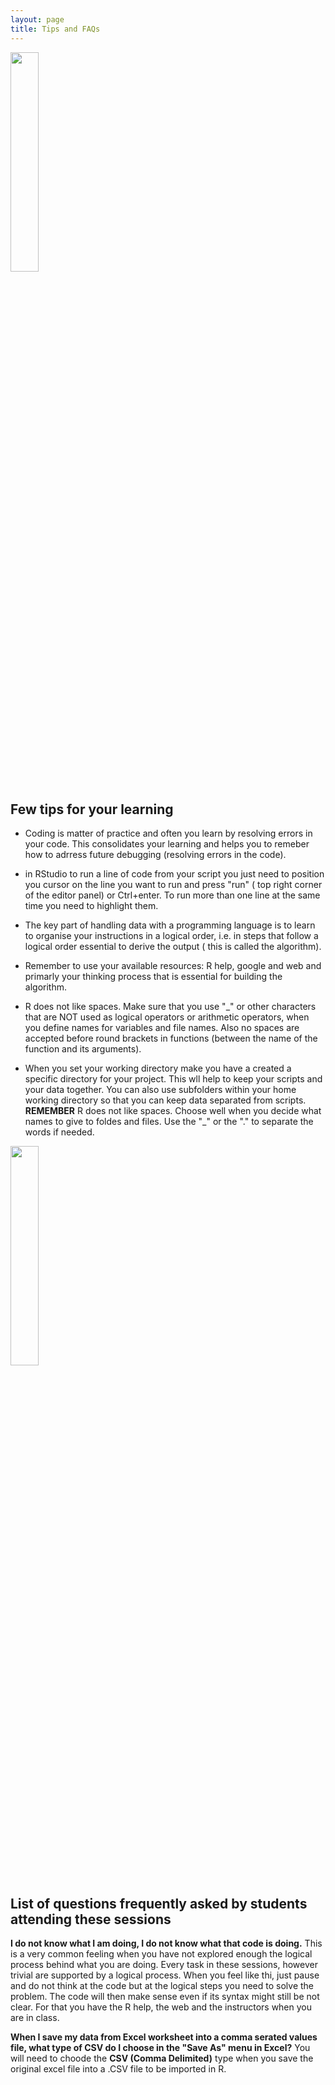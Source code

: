```yaml
---
layout: page
title: Tips and FAQs
---
```


<img src="{{ site.url }}{{ site.baseurl }}/assets/banner_tips.png" width="30%"/>

## Few tips for your learning 

* Coding is matter of practice and often you learn by resolving errors in your code. This consolidates your learning and helps you to remeber how to adrress future debugging (resolving errors in the code).

* in RStudio to run a line of code from your script you just need to position you cursor on the line you want to run and press "run" ( top right corner of the editor panel) or Ctrl+enter. To run more than one line at the same time you need to highlight them.

* The key part of handling data with a programming language is to learn to organise your instructions in a logical order, i.e. in steps that follow a logical order essential to derive the output ( this is called the algorithm).

* Remember to use your available resources: R help, google and web and primarly your thinking process that is essential for building the algorithm.

* R does not like spaces.  Make sure that you use "_" or other characters that are NOT used as logical operators or arithmetic operators, when you define names for variables and file names. Also no spaces are accepted before round brackets in functions (between the name of the function and its arguments).

* When you set your working directory make you have a created a specific directory for your project. This wll help to keep your scripts and your data together. You can also use subfolders within your home working directory so that you can keep data separated from scripts. **REMEMBER** R does not like spaces. Choose well when you decide what names to give to foldes and files. Use the "_" or the "." to separate the words if needed.

<img src="{{ site.url }}{{ site.baseurl }}/assets/faq.png" width="30%"/>

## List of questions frequently asked by students attending these sessions 

**I do not know what I am doing, I do not know what that code is doing.** This is a very common feeling when you have not explored enough the logical process behind what you are doing. Every task in these sessions, however trivial are supported by a logical process. When you feel like thi, just pause and do not think at the code but at the logical steps you need to solve the problem. The code will then make sense even if its syntax might still be not clear. For that you have the R help, the web and the instructors when you are in class. 

**When I save my data from Excel worksheet into a comma serated values file, what type of CSV do I choose in the "Save As" menu in Excel?** You will need to choode the **CSV (Comma Delimited)** type when you save the original excel file into a .CSV file to be imported in R. 

